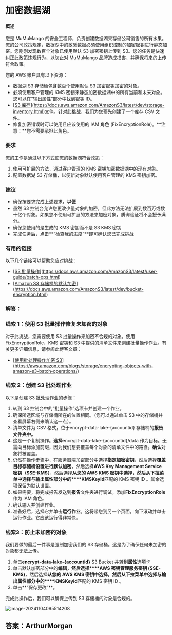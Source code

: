 # 加密数据湖

#### 概述

您是 MuMuMango 的安全工程师，负责创建数据湖来存储公司销售的所有水果。您的公司政策规定，数据湖中的敏感数据必须使用组织控制的加密密钥进行静态加密。您刚刚发现数百个对象已使用默认 S3 加密密钥上传到 S3。您的任务是快速纠正此政策违规行为，以防止对 MuMuMango 品牌造成损害，并确保将来的上传符合政策。



您的 AWS 账户具有以下资源：

- 数据湖 S3 存储桶包含数百个使用默认 S3 加密密钥加密的对象。
- 必须使用客户管理的 KMS 密钥来静态加密数据湖中的所有当前和未来对象。您可以在“输出属性”部分中找到密钥 ID。
- [[S3 库存](https://docs.aws.amazon.com/AmazonS3/latest/dev/storage-inventory.html)](https://docs.aws.amazon.com/AmazonS3/latest/dev/storage-inventory.html)文件。针对此挑战，我们为您预先创建了一个库存 CSV 文件。
- 修复加密错误时可以使用且应该使用的 IAM 角色 (FixEncryptionRole)。**注意：**您不需要承担此角色。

### 要求

您的工作是通过以下方式使您的数据湖符合政策：

1. 使用可扩展的方法，通过客户管理的 KMS 密钥加密数据湖中的现有对象。
2. 配置数据湖 S3 存储桶，以便新对象默认使用客户管理的 KMS 密钥加密。

### 建议

- 确保按要求完成上述要求，**以便**
- 虽然 S3 控制台允许您更改少量对象的加密，但此方法无法扩展到数百万或数十亿个对象。如果您不使用可扩展的方法来加密对象，质询验证将不会授予满分。
- 确保您使用的是生成的 KMS 密钥而不是 S3 KMS 密钥
- 完成任务后，点击**“检查我的进度”**即可确认您已完成挑战

### 有用的链接

以下几个链接可以帮助您应对挑战：

- [[S3 批量操作](https://docs.aws.amazon.com/AmazonS3/latest/user-guide/batch-ops.html)](https://docs.aws.amazon.com/AmazonS3/latest/user-guide/batch-ops.html)
- [[Amazon S3 存储桶的默认加密](https://docs.aws.amazon.com/AmazonS3/latest/dev/bucket-encryption.html)](https://docs.aws.amazon.com/AmazonS3/latest/dev/bucket-encryption.html)





### 解答：

### 线索 1：使用 S3 批量操作修复未加密的对象



对于此挑战，您需要使用 S3 批量操作来加密不合规的对象。使用 FixEncryptionRole、KMS 密钥和 S3 中提供的清单文件来创建批量操作作业。有关更多详细信息，请参阅此博客文章：

- [[使用批处理操作加密 S3](https://aws.amazon.com/blogs/storage/encrypting-objects-with-amazon-s3-batch-operations/)](https://aws.amazon.com/blogs/storage/encrypting-objects-with-amazon-s3-batch-operations/)



### 线索 2：创建 S3 批处理作业


以下是创建 S3 批处理作业的步骤：

1. 转到 S3 控制台中的“批量操作”选项卡并创建一个作业。
2. 确保所选区域与存储桶所在的位置相同。（您可以通过单击 S3 中的存储桶并查看屏幕右侧来确认这一点）。
3. 清单文件为 CSV 格式，位于encrypt-data-lake-{accountid} 存储桶的**报告文件夹中。**
4. 这是一个复制操作。**选择**encrypt-data-lake-{accountid}/data 作为目标。无需向目标添加前缀，因为我们想要覆盖每个对象的清单文件中的路径。**确认**对象将被覆盖。
5. 仍然在操作步骤中，在服务器端加密部分中选择**指定加密密钥**，然后选择**覆盖目标存储桶设置进行默认加密**，然后选择**AWS Key Management Service 密钥（SSE-KMS）**，然后选择**从您的 AWS KMS 密钥中选择，然后从下拉菜单中选择与输出属性部分中的****KMSKeyId**匹配的 KMS 密钥 ID 。其余选项保留为默认设置。
6. 如果需要，将完成报告发送到**报告**文件夹进行调试。添加**FixEncryptionRole**作为 IAM 角色。
7. 确认输入并创建作业。
8. 准备好后，选择它并单击**运行作业**。这将带您到另一个页面，向下滚动并单击运行作业。它应该运行得非常快。



### 线索3：防止未加密的对象



我们要做的最后一件事是强制加密我们的 S3 存储桶。这是为了确保任何未加密的对象都无法上传。

1. 单击**encrypt-data-lake-{accountid}** S3 Bucket 并转到**属性**选项卡
2. 单击默认加密部分中的**编辑，然后选择****AWS 密钥管理服务密钥 (SSE-KMS)**，然后选择**从您的 AWS KMS 密钥中选择，然后从下拉菜单中选择与输出属性部分中的****KMSKeyId**匹配的 KMS 密钥 ID 。
3. 单击**“保存更改”**。

完成此操作后，我们可以确保上传到 S3 存储桶的对象是合规的。



![image-20241104095514208](https://github.com/user-attachments/assets/087004d1-639b-4841-876d-1549cdf78875)





## 答案：ArthurMorgan